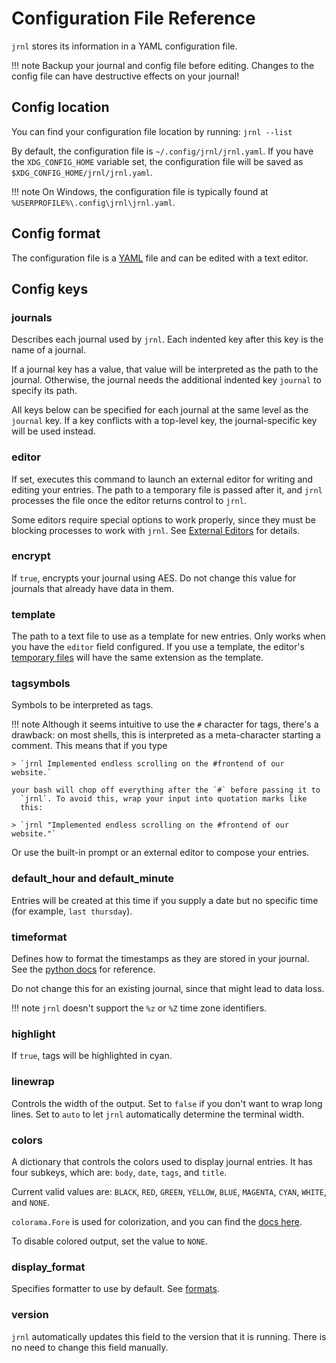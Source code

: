 <!--
Copyright © 2012-2023 jrnl contributors
License: https://www.gnu.org/licenses/gpl-3.0.html
-->

# Configuration File Reference

`jrnl` stores its information in a YAML configuration file.

!!! note
    Backup your journal and config file before editing. Changes to the config file
    can have destructive effects on your journal!

## Config location
You can find your configuration file location by running:
`jrnl --list`

By default, the configuration file is `~/.config/jrnl/jrnl.yaml`.
If you have the `XDG_CONFIG_HOME` variable set, the configuration
file will be saved as `$XDG_CONFIG_HOME/jrnl/jrnl.yaml`.

!!! note
    On Windows, the configuration file is typically found at
    `%USERPROFILE%\.config\jrnl\jrnl.yaml`.


## Config format
The configuration file is a [YAML](https://yaml.org/) file and can be edited with
a text editor.

## Config keys

### journals

Describes each journal used by `jrnl`. Each indented key after this key is
the name of a journal.

If a journal key has a value, that value will be interpreted as the path
to the journal. Otherwise, the journal needs the additional indented key
`journal` to specify its path.

All keys below can be specified for each journal at the same level as the
`journal` key. If a key conflicts with a top-level key, the journal-specific
key will be used instead.

### editor
If set, executes this command to launch an external editor for
writing and editing your entries. The path to a temporary file
is passed after it, and `jrnl` processes the file once
the editor returns control to `jrnl`.

Some editors require special options to work properly, since they must be
blocking processes to work with `jrnl`. See [External Editors](external-editors.md)
for details.

### encrypt
If `true`, encrypts your journal using AES. Do not change this
value for journals that already have data in them.

### template
The path to a text file to use as a template for new entries. Only works when you
have the `editor` field configured. If you use a template, the editor's
[temporary files](privacy-and-security.md#files-in-transit-from-editor-to-jrnl)
will have the same extension as the template.

### tagsymbols
Symbols to be interpreted as tags.

!!! note
    Although it seems intuitive to use the `#`
    character for tags, there's a drawback: on most shells, this is
    interpreted as a meta-character starting a comment. This means that if
    you type

    > `jrnl Implemented endless scrolling on the #frontend of our website.`

    your bash will chop off everything after the `#` before passing it to
      `jrnl`. To avoid this, wrap your input into quotation marks like
      this:

    > `jrnl "Implemented endless scrolling on the #frontend of our website."`

  Or use the built-in prompt or an external editor to compose your
  entries.

### default_hour and default_minute
Entries will be created at this time if you supply a date but no specific time (for example, `last thursday`).

### timeformat
Defines how to format the timestamps as they are stored in your journal.
See the [python docs](http://docs.python.org/library/time.html#time.strftime) for reference.

Do not change this for an existing journal, since that might lead
to data loss.

!!! note
    `jrnl` doesn't support the `%z` or `%Z` time zone identifiers.

### highlight
If `true`, tags will be highlighted in cyan.

### linewrap
Controls the width of the output. Set to `false` if you don't want to
wrap long lines. Set to `auto` to let `jrnl` automatically determine
the terminal width.

### colors
A dictionary that controls the colors used to display journal entries.
It has four subkeys, which are: `body`, `date`, `tags`, and `title`.

Current valid values are: `BLACK`, `RED`, `GREEN`, `YELLOW`, `BLUE`,
`MAGENTA`, `CYAN`, `WHITE`, and `NONE`.

`colorama.Fore` is used for colorization, and you can find the [docs here](https://github.com/tartley/colorama#colored-output).

To disable colored output, set the value to `NONE`.

### display_format
Specifies formatter to use by default. See [formats](formats.md).

### version
`jrnl` automatically updates this field to the version that it is running.
There is no need to change this field manually.
